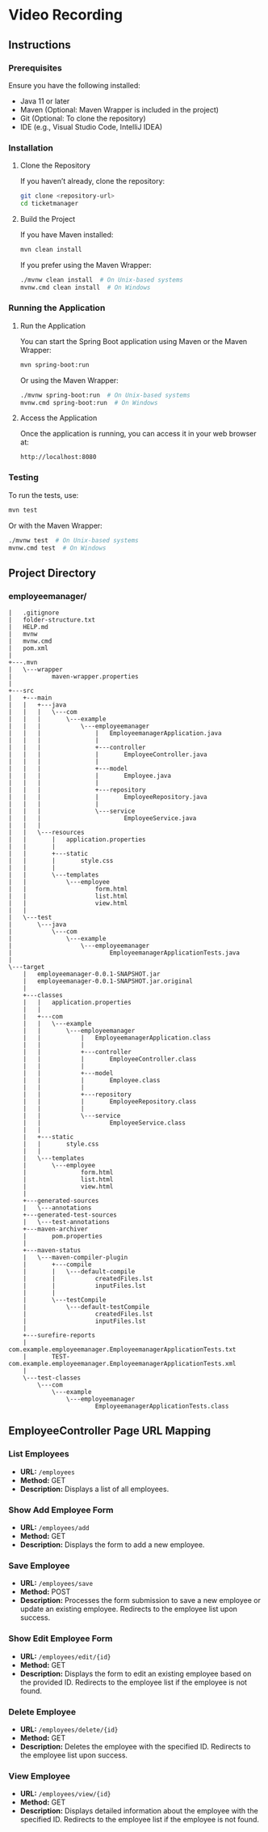 # Video Recording


## Instructions
### Prerequisites

Ensure you have the following installed:
- Java 11 or later
- Maven (Optional: Maven Wrapper is included in the project)
- Git (Optional: To clone the repository)
- IDE (e.g., Visual Studio Code, IntelliJ IDEA)

### Installation

1. Clone the Repository
   
   If you haven’t already, clone the repository:
   ```bash
   git clone <repository-url>
   cd ticketmanager
   ```

2. Build the Project

   If you have Maven installed:
   ```bash
   mvn clean install
   ```

   If you prefer using the Maven Wrapper:
   ```bash
   ./mvnw clean install  # On Unix-based systems
   mvnw.cmd clean install  # On Windows
   ```

### Running the Application

1. Run the Application

   You can start the Spring Boot application using Maven or the Maven Wrapper:
   ```bash
   mvn spring-boot:run
   ```

   Or using the Maven Wrapper:
   ```bash
   ./mvnw spring-boot:run  # On Unix-based systems
   mvnw.cmd spring-boot:run  # On Windows
   ```

2. Access the Application

   Once the application is running, you can access it in your web browser at:
   ```
   http://localhost:8080
   ```

### Testing

To run the tests, use:
```bash
mvn test
```

Or with the Maven Wrapper:
```bash
./mvnw test  # On Unix-based systems
mvnw.cmd test  # On Windows
```

## Project Directory

### employeemanager/

```
|   .gitignore
|   folder-structure.txt
|   HELP.md
|   mvnw
|   mvnw.cmd
|   pom.xml
|   
+---.mvn
|   \---wrapper
|           maven-wrapper.properties
|           
+---src
|   +---main
|   |   +---java
|   |   |   \---com
|   |   |       \---example
|   |   |           \---employeemanager
|   |   |               |   EmployeemanagerApplication.java
|   |   |               |   
|   |   |               +---controller
|   |   |               |       EmployeeController.java
|   |   |               |       
|   |   |               +---model
|   |   |               |       Employee.java
|   |   |               |       
|   |   |               +---repository
|   |   |               |       EmployeeRepository.java
|   |   |               |       
|   |   |               \---service
|   |   |                       EmployeeService.java
|   |   |                       
|   |   \---resources
|   |       |   application.properties
|   |       |   
|   |       +---static
|   |       |       style.css
|   |       |       
|   |       \---templates
|   |           \---employee
|   |                   form.html
|   |                   list.html
|   |                   view.html
|   |                   
|   \---test
|       \---java
|           \---com
|               \---example
|                   \---employeemanager
|                           EmployeemanagerApplicationTests.java
|                           
\---target
    |   employeemanager-0.0.1-SNAPSHOT.jar
    |   employeemanager-0.0.1-SNAPSHOT.jar.original
    |   
    +---classes
    |   |   application.properties
    |   |   
    |   +---com
    |   |   \---example
    |   |       \---employeemanager
    |   |           |   EmployeemanagerApplication.class
    |   |           |   
    |   |           +---controller
    |   |           |       EmployeeController.class
    |   |           |       
    |   |           +---model
    |   |           |       Employee.class
    |   |           |       
    |   |           +---repository
    |   |           |       EmployeeRepository.class
    |   |           |       
    |   |           \---service
    |   |                   EmployeeService.class
    |   |                   
    |   +---static
    |   |       style.css
    |   |       
    |   \---templates
    |       \---employee
    |               form.html
    |               list.html
    |               view.html
    |               
    +---generated-sources
    |   \---annotations
    +---generated-test-sources
    |   \---test-annotations
    +---maven-archiver
    |       pom.properties
    |       
    +---maven-status
    |   \---maven-compiler-plugin
    |       +---compile
    |       |   \---default-compile
    |       |           createdFiles.lst
    |       |           inputFiles.lst
    |       |           
    |       \---testCompile
    |           \---default-testCompile
    |                   createdFiles.lst
    |                   inputFiles.lst
    |                   
    +---surefire-reports
    |       com.example.employeemanager.EmployeemanagerApplicationTests.txt
    |       TEST-com.example.employeemanager.EmployeemanagerApplicationTests.xml
    |       
    \---test-classes
        \---com
            \---example
                \---employeemanager
                        EmployeemanagerApplicationTests.class
```

## EmployeeController Page URL Mapping

### List Employees

- **URL:** `/employees`
- **Method:** GET
- **Description:** Displays a list of all employees.

### Show Add Employee Form

- **URL:** `/employees/add`
- **Method:** GET
- **Description:** Displays the form to add a new employee.

### Save Employee

- **URL:** `/employees/save`
- **Method:** POST
- **Description:** Processes the form submission to save a new employee or update an existing employee. Redirects to the employee list upon success.

### Show Edit Employee Form

- **URL:** `/employees/edit/{id}`
- **Method:** GET
- **Description:** Displays the form to edit an existing employee based on the provided ID. Redirects to the employee list if the employee is not found.

### Delete Employee

- **URL:** `/employees/delete/{id}`
- **Method:** GET
- **Description:** Deletes the employee with the specified ID. Redirects to the employee list upon success.

### View Employee

- **URL:** `/employees/view/{id}`
- **Method:** GET
- **Description:** Displays detailed information about the employee with the specified ID. Redirects to the employee list if the employee is not found.